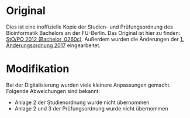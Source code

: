 # Original

Dies ist eine inoffizielle Kopie der Studien- und Prüfungsordnung des
Bioinformatik Bachelors an der FU-Berlin. Das Original ist hier zu finden:
[StO/PO 2012 (Bachelor, 0260c)](https://www.imp.fu-berlin.de/fbv/pruefungsbuero/Studien--und-Pruefungsordnungen/StOPO_BSc_Bioinf_-2012.pdf).
Außerdem wurden die Änderungen der
[1. Änderungsordnung 2017](https://www.imp.fu-berlin.de/fbv/pruefungsbuero/Studien--und-Pruefungsordnungen/Aenderungsordnung_BSc_Bioinf_-2017.pdf)
eingearbeitet.

# Modifikation

Bei der Digitalisierung wurden viele kleinere Anpassungen gemacht. Folgende
Abweichungen sind bekannt:

- Anlage 2 der Studienordnung wurde nicht übernommen
- Anlage 2 und 3 der Prüfungsordnung wurde nicht übernommen
